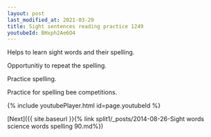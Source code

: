 ```yaml
---
layout: post
last_modified_at: 2021-03-29
title: Sight sentences reading practice 1249
youtubeId: BHxph2Ae6O4
---
```

 
 
Helps to learn sight words and their spelling.

Opportunitiy to repeat the spelling. 

Practice spelling. 
 
Practice for spelling bee competitions. 
 
{% include youtubePlayer.html id=page.youtubeId %}
 
 

[Next]({{ site.baseurl }}{% link  split1/_posts/2014-08-26-Sight words science words spelling 90.md%})
 
